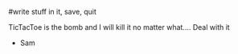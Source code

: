 


#write stuff in it, save, quit

TicTacToe is the bomb and I will kill it no matter what....
Deal with it

- Sam


